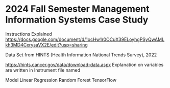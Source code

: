 # 2024 Fall Semester Management Information Systems Case Study

Instructions Explained
https://docs.google.com/document/d/1ocHw1r0OCuX39ELoyhgPSyQwAMLkh3MD4CxrysaVX2E/edit?usp=sharing

Data Set
from HINTS
(Health Information National Trends Survey), 2022

https://hints.cancer.gov/data/download-data.aspx
Explanation on variables are written in Instrument file named <HINTS6-AnnotatedEnglishInstrument>

Model
Linear Regression
Random Forest
TensorFlow
